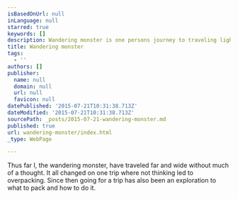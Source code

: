 ```yaml
---
isBasedOnUrl: null
inLanguage: null
starred: true
keywords: []
description: Wandering monster is one persons journey to traveling light and seeing the world.
title: Wandering monster
tags:
  - ''
authors: []
publisher:
  name: null
  domain: null
  url: null
  favicon: null
datePublished: '2015-07-21T10:31:38.713Z'
dateModified: '2015-07-21T10:31:38.713Z'
sourcePath: _posts/2015-07-21-wandering-monster.md
published: true
url: wandering-monster/index.html
_type: WebPage

---
```

Thus far I, the wandering monster, have traveled far and wide without much of a thought. It all changed on one trip where not thinking led to overpacking. Since then going for a trip has also been an exploration to what to pack and how to do it.